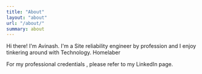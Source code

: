 ```yaml
---
title: "About"
layout: "about"
url: "/about/"
summary: about
---
```


Hi there! I'm Avinash.
I'm a Site reliability engineer by profession and I enjoy tinkering around with
Technology. Homelaber  

For my professional credentials , please refer to my LinkedIn page. 